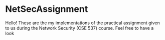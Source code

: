 # NetSecAssignment
Hello!
These are the my implementations of the practical assignment given to us during the Network Security (CSE 537) course.
Feel free to have a look